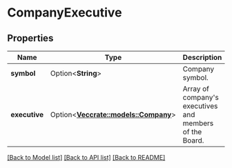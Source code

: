 # CompanyExecutive

## Properties

Name | Type | Description | Notes
------------ | ------------- | ------------- | -------------
**symbol** | Option<**String**> | Company symbol. | [optional]
**executive** | Option<[**Vec<crate::models::Company>**](Company.md)> | Array of company's executives and members of the Board. | [optional]

[[Back to Model list]](../README.md#documentation-for-models) [[Back to API list]](../README.md#documentation-for-api-endpoints) [[Back to README]](../README.md)


